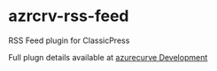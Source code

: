 # azrcrv-rss-feed
RSS Feed plugin for ClassicPress

Full plugn details available at [azurecurve Development](https://development.azurecurve.co.uk/classicpress-plugins/rss-feed/)
